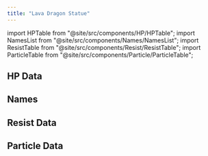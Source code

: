 ```yaml
---
title: "Lava Dragon Statue"
---
```


import HPTable from "@site/src/components/HP/HPTable";
import NamesList from "@site/src/components/Names/NamesList";
import ResistTable from "@site/src/components/Resist/ResistTable";
import ParticleTable from "@site/src/components/Particle/ParticleTable";

## HP Data

<HPTable item_key="lavadragonstatue" data_src="enemy" />

## Names

<NamesList item_key="lavadragonstatue" data_src="enemy" />

## Resist Data

<ResistTable item_key="lavadragonstatue" data_src="enemy" />

## Particle Data

<ParticleTable item_key="lavadragonstatue" data_src="enemy" />